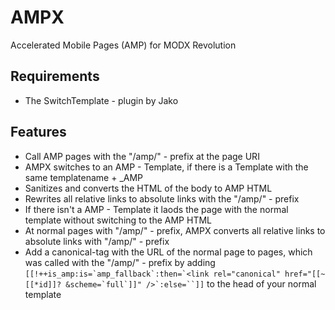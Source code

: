 # AMPX
Accelerated Mobile Pages (AMP) for MODX Revolution

## Requirements
* The SwitchTemplate - plugin by Jako

## Features
* Call AMP pages with the "/amp/" - prefix at the page URI 
* AMPX switches to an AMP - Template, if there is a Template with the same templatename + _AMP
* Sanitizes and converts the HTML of the body to AMP HTML
* Rewrites all relative links to absolute links with the "/amp/" - prefix
* If there isn't a AMP - Template it laods the page with the normal template without switching to the AMP HTML
* At normal pages with "/amp/" - prefix, AMPX converts all relative links to absolute links with "/amp/" - prefix
* Add a canonical-tag with the URL of the normal page to pages, which was called with the "/amp/" - prefix by adding ``` [[!++is_amp:is=`amp_fallback`:then=`<link rel="canonical" href="[[~[[*id]]? &scheme=`full`]]" />`:else=``]] ``` to the head of your normal template

